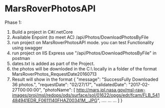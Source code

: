 # MarsRoverPhotosAPI
 
 Phase 1: 
 1) Build a project in C#/.netCore
 2) Available Enpoint (to meet AC) /api/Photos/DownloadPhotosByFile
 3) run project on MarsRoverPhotosAPI mode. you can test Functionality using swagger
 4) run project on IIS Express use "/api/Photos/DownloadPhotosByFile" in postman
 5) dates.txt is added as part of the Project.
 6) the photos will be downloded in the C:\\ locally in a folder of the format MarsRoverPhotos_RequestDate20160713
 7) Result will show in the format 
  {
        "message": "SuccessFully Downloaded 36 photos.",
        "requestDate": "02/27/17",
        "validatedDate": "2017-02-27T00:00:00",
        "photoName": [
            http://mars.jpl.nasa.gov/msl-raw-images/proj/msl/redops/ods/surface/sol/01622/opgs/edr/fcam/FLB_541484941EDR_F0611140FHAZ00341M_.JPG",
            ....
            ...
            ...
        ]
    }
 
